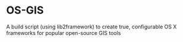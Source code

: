 OS-GIS
======

A build script (using lib2framework) to create true, configurable OS X frameworks for popular open-source GIS tools
